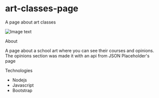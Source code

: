 # art-classes-page
A page about art classes


![Image text](https://i.ibb.co/VVh2NMF/artPage.png)


About


A page about a school art where you can see 
their courses and opinions. The opinions section 
was made it with an api from JSON Placeholder's page


Technologies
- Nodejs
- Javascript
- Bootstrap
